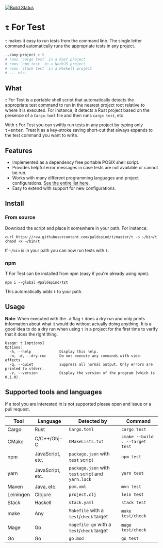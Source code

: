 [![Build Status](https://travis-ci.com/paldepind/tst.svg?branch=master)](https://travis-ci.com/paldepind/tst)

# `t` For Test

`t` makes it easy to run tests from the command line. The single letter command
automatically runs the appropriate tests in any project.

```sh
../any-project > t
# runs `cargo test` in a Rust project
# runs `npm test` in a NodeJS project
# runs `stack test` in a Haskell project
# ... etc.
```

## What

`t` For Test is a portable shell script that automatically detects the
appropriate test command to run in the nearest project root relative to where
it is executed. For instance, it detects a Rust project based on the presence
of a `Cargo.toml` file and then runs `cargo test`, etc.

With `t` For Test you can swiftly run tests in any project by typing only
<kbd>t</kbd>+<kbd>enter</kbd>. Treat it as a key-stroke saving short-cut that
always expands to the test command you want to write.

## Features

* Implemented as a dependency free portable POSIX shell script.
* Provides helpful error messages in case tests are not available or cannot be
  run.
* Works with many different programming languages and project configurations.
  [See the entire list here](#supported-tools-and-languages).
* Easy to extend with support for new configurations.

## Install

### From source

Download the script and place it somewhere in your path. For instance:

```
curl https://raw.githubusercontent.com/paldepind/t/master/t -o ~/bin/t
chmod +x ~/bin/t
```

If `~/bin` is in your path you can now run tests with `t`.

### npm

T For Test can be installed from npm (easy if you're already using npm).

```
npm i --global @paldepind/tst
```

This automatically adds `t` to your path.

## Usage

**Note**: When executed with the `-d` flag `t` does a dry run and only prints
information about what it would do without actually doing anything. It is a
good idea to do a dry run when using `t` in a project for the first time to
verify that it does the right thing.

```
Usage: t [options]
Options:
  -h, --help             Display this help.
  -n, -d, --dry-run      Do not execute any commands with side-effects.
  -q, --quiet            Suppress all normal output. Only errors are printed to stderr.
  -v, --version          Display the version of the program (which is 0.1.0).
```

## Supported tools and languages

If a tool you are interested in is not supported please open and issue or a
pull request.

| Tool      | Language         | Detected by                                       | Command                         |
|-----------|------------------|---------------------------------------------------|---------------------------------|
| Cargo     | Rust             | `Cargo.toml`                                      | `cargo test`                    |
| CMake     | C/C++/Obj-C      | `CMakeLists.txt`                                  | `cmake --build . --target test` |
| npm       | JavaScript, etc. | `package.json` with `test` script                 | `npm test`                      |
| yarn      | JavaScript, etc. | `package.json` with `test` script and `yarn.lock` | `yarn test`                     |
| Maven     | Java, etc.       | `pom.xml`                                         | `mvn test`                      |
| Leiningen | Clojure          | `project.clj`                                     | `lein test`                     |
| Stack     | Haskell          | `stack.yaml`                                      | `stack test`                    |
| make      | Any              | `Makefile` with a `test`/`check` target           | `make test/check`               |
| Mage      | Go               | `magefile.go` with a `test`/`check` target        | `mage test/check`               |
| Go        | Go               | `go.mod`                                          | `go test`                       |

